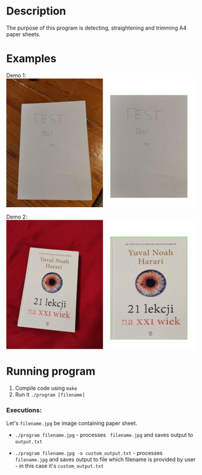# Description
The purpose of this program is detecting, straightening and trimming A4 paper sheets.

# Examples

Demo 1:
![Demo1](img/demo/demo1.png)

Demo 2:
![Demo2](img/demo/demo2.png)

# Running program
1. Compile code using ```make```
2. Run it ```./program [filename]```

### Executions:
Let's ```filename.jpg```  be image containing paper sheet.
- ```./program filename.jpg``` - processes ``` filename.jpg``` and saves output to ```output.txt```

- ```./program filename.jpg -o custom_output.txt``` - processes ```filename.jpg``` and saves output to file which filename is provided by user - in this case it's ```custom_output.txt```